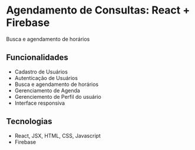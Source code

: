 # Agendamento de Consultas: React + Firebase

Busca e agendamento de horários

## Funcionalidades

- Cadastro de Usuários
- Autenticação de Usuários
- Busca e agendamento de horários
- Gerenciamento de Agenda
- Gerenciemento de Perfil do usuário
- Interface responsiva

## Tecnologias

- React, JSX, HTML, CSS, Javascript
- Firebase
